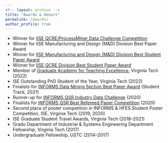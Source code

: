 ```yaml
---
<!-- layout: archive -->
title: "Awards & Honors"
permalink: /awards/
author_profile: true
---
```

*  Winner for [IISE QCRE/ProcessMiner Data Challenge Competition](https://processminer.com/processminer-sponsor-iise-qcre-challenge/#:~:text=ATLANTA%2C%20GA%2C%20September%208%2C,Industrial%20and%20Systems%20Engineers%20(IISE)) 
*  Winner for IISE Manufacturing and Design (M&D) Division Best Paper Award 
*  Winner for [IISE Manufacturing and Design (M&D) Division Best Student Paper Award](https://www.iise.org/Details.aspx?id=38051) 
*  Winner for [IISE QCRE Division Best Student Paper Award](https://www.iise.org/Details.aspx?id=29058)
*  Member of [Graduate Academy for Teaching Excellence](http://vtgrate.org/membership/application-and-review/), Virginia Tech (2022)
*  ISE Outstanding PhD Student of the Year, Virginia Tech (2022)
*  Finalists for [INFORMS Data Mining Section Best Paper Award](https://connect.informs.org/data-mining/awards/prize/new-item222758667) (Student Track, 2021)
*  Runner-up for [INFORMS QSR Industry Data Challenge](https://connect.informs.org/qsr/awards) (2020) 
*  Finalists for [INFORMS QSR Best Refereed Paper Competition](https://connect.informs.org/qsr/awards)  (2020)
*  Second place of poster competition in INFORMS & HFES Student Poster Competition, ISE, Virginia Tech (2019, 2020)
*  ISE Graduate Student Travel Awards, Virginia Tech (2018–2021)
*  Grado Department of Industrial & Systems Engineering Department Fellowship, Virginia Tech (2017)
*  Undergraduate Fellowship, USTC (2014–2017)
